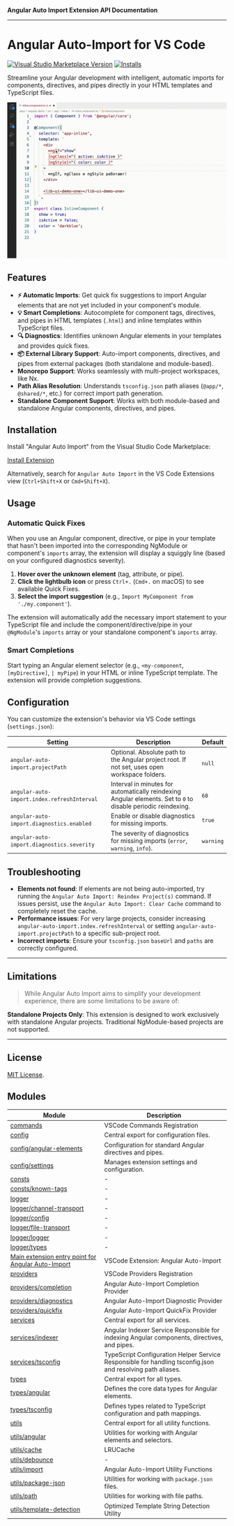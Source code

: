 **Angular Auto Import Extension API Documentation**

***

# Angular Auto-Import for VS Code

[![Visual Studio Marketplace Version](https://img.shields.io/visual-studio-marketplace/v/baryshevrs.angular-auto-import?style=flat-square)](https://marketplace.visualstudio.com/items?itemName=baryshevrs.angular-auto-import)
[![Installs](https://img.shields.io/visual-studio-marketplace/i/baryshevrs.angular-auto-import?style=flat-square)](https://marketplace.visualstudio.com/items?itemName=baryshevrs.angular-auto-import)

Streamline your Angular development with intelligent, automatic imports for components, directives, and pipes directly in your HTML templates and TypeScript files.

![Angular Auto-Import in action](https://raw.githubusercontent.com/ngx-rock/vscode-angular-auto-import/refs/heads/main/img/demo.gif) 

## Features

- **⚡️ Automatic Imports**: Get quick fix suggestions to import Angular elements that are not yet included in your component's module.
- **💡 Smart Completions**: Autocomplete for component tags, directives, and pipes in HTML templates (`.html`) and inline templates within TypeScript files.
- **🔍 Diagnostics**: Identifies unknown Angular elements in your templates and provides quick fixes.
- **📦 External Library Support**: Auto-import components, directives, and pipes from external packages (both standalone and module-based).
- **Monorepo Support**: Works seamlessly with multi-project workspaces, like Nx.
- **Path Alias Resolution**: Understands `tsconfig.json` path aliases (`@app/*`, `@shared/*`, etc.) for correct import path generation.
- **Standalone Component Support**: Works with both module-based and standalone Angular components, directives, and pipes.

## Installation

Install "Angular Auto Import" from the Visual Studio Code Marketplace:

[Install Extension](https://marketplace.visualstudio.com/items?itemName=baryshevrs.angular-auto-import)

Alternatively, search for `Angular Auto Import` in the VS Code Extensions view (`Ctrl+Shift+X` or `Cmd+Shift+X`).

## Usage

### Automatic Quick Fixes

When you use an Angular component, directive, or pipe in your template that hasn't been imported into the corresponding NgModule or component's `imports` array, the extension will display a squiggly line (based on your configured diagnostics severity).

1.  **Hover over the unknown element** (tag, attribute, or pipe).
2.  **Click the lightbulb icon** or press `Ctrl+.` (`Cmd+.` on macOS) to see available Quick Fixes.
3.  **Select the import suggestion** (e.g., `Import MyComponent from './my.component'`).

The extension will automatically add the necessary import statement to your TypeScript file and include the component/directive/pipe in your `@NgModule`'s `imports` array or your standalone component's `imports` array.

### Smart Completions

Start typing an Angular element selector (e.g., `<my-component`, `[myDirective]`, `| myPipe`) in your HTML or inline TypeScript template. The extension will provide completion suggestions.

## Configuration

You can customize the extension's behavior via VS Code settings (`settings.json`):

| Setting                                     | Description                                                                                                   | Default   |
| ------------------------------------------- | ------------------------------------------------------------------------------------------------------------- | --------- |
| `angular-auto-import.projectPath`           | Optional. Absolute path to the Angular project root. If not set, uses open workspace folders.                 | `null`    |
| `angular-auto-import.index.refreshInterval` | Interval in minutes for automatically reindexing Angular elements. Set to `0` to disable periodic reindexing. | `60`      |
| `angular-auto-import.diagnostics.enabled`   | Enable or disable diagnostics for missing imports.                                                            | `true`    |
| `angular-auto-import.diagnostics.severity`  | The severity of diagnostics for missing imports (`error`, `warning`, `info`).                                 | `warning` |

## Troubleshooting

- **Elements not found**: If elements are not being auto-imported, try running the `Angular Auto Import: Reindex Project(s)` command. If issues persist, use the `Angular Auto Import: Clear Cache` command to completely reset the cache.
- **Performance issues**: For very large projects, consider increasing `angular-auto-import.index.refreshInterval` or setting `angular-auto-import.projectPath` to a specific sub-project root.
- **Incorrect imports**: Ensure your `tsconfig.json` `baseUrl` and `paths` are correctly configured.
 
---

## Limitations

> While Angular Auto Import aims to simplify your development experience, there are some limitations to be aware of:

**Standalone Projects Only**: This extension is designed to work exclusively with standalone Angular projects. Traditional NgModule-based projects are not supported.

--- 

## License

[MIT License](_media/LICENSE).

## Modules

| Module | Description |
| ------ | ------ |
| [commands](commands.md) | VSCode Commands Registration |
| [config](config.md) | Central export for configuration files. |
| [config/angular-elements](config/angular-elements.md) | Configuration for standard Angular directives and pipes. |
| [config/settings](config/settings.md) | Manages extension settings and configuration. |
| [consts](consts.md) | - |
| [consts/known-tags](consts/known-tags.md) | - |
| [logger](logger.md) | - |
| [logger/channel-transport](logger/channel-transport.md) | - |
| [logger/config](logger/config.md) | - |
| [logger/file-transport](logger/file-transport.md) | - |
| [logger/logger](logger/logger-1.md) | - |
| [logger/types](logger/types.md) | - |
| [Main extension entry point for Angular Auto-Import](Main-extension-entry-point-for-Angular-Auto-Import.md) | VSCode Extension: Angular Auto-Import |
| [providers](providers.md) | VSCode Providers Registration |
| [providers/completion](providers/completion.md) | Angular Auto-Import Completion Provider |
| [providers/diagnostics](providers/diagnostics.md) | Angular Auto-Import Diagnostic Provider |
| [providers/quickfix](providers/quickfix.md) | Angular Auto-Import QuickFix Provider |
| [services](services.md) | Central export for all services. |
| [services/indexer](services/indexer.md) | Angular Indexer Service Responsible for indexing Angular components, directives, and pipes. |
| [services/tsconfig](services/tsconfig.md) | TypeScript Configuration Helper Service Responsible for handling tsconfig.json and resolving path aliases. |
| [types](types.md) | Central export for all types. |
| [types/angular](types/angular.md) | Defines the core data types for Angular elements. |
| [types/tsconfig](types/tsconfig.md) | Defines types related to TypeScript configuration and path mappings. |
| [utils](utils.md) | Central export for all utility functions. |
| [utils/angular](utils/angular.md) | Utilities for working with Angular elements and selectors. |
| [utils/cache](utils/cache.md) | LRUCache |
| [utils/debounce](utils/debounce.md) | - |
| [utils/import](utils/import.md) | Angular Auto-Import Utility Functions |
| [utils/package-json](utils/package-json.md) | Utilities for working with `package.json` files. |
| [utils/path](utils/path.md) | Utilities for working with file paths. |
| [utils/template-detection](utils/template-detection.md) | Optimized Template String Detection Utility |
